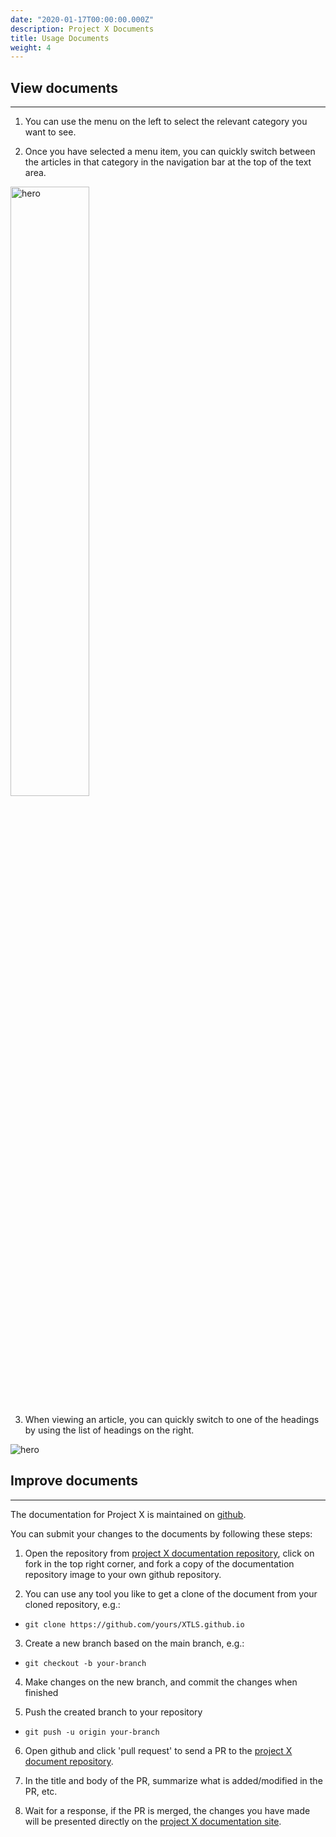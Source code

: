 ```yaml
---
date: "2020-01-17T00:00:00.000Z"
description: Project X Documents
title: Usage Documents
weight: 4
---
```


## View documents
---
1. You can use the menu on the left to select the relevant category you want to see.<br />
<!-- ![](../d1.png) -->

2. Once you have selected a menu item, you can quickly switch between the articles in that category in the navigation bar at the top of the text area.<br />
<div align=left>  <img src="../d2.png" width = "50%" height = "50%" alt="hero"/> </div>

3. When viewing an article, you can quickly switch to one of the headings by using the list of headings on the right.<br />
<div align=left> <img src="../d3.png"  alt="hero" /> </div>

## Improve documents
---

The documentation for Project X is maintained on [github](https://github.com/XTLS/XTLS.github.io).

You can submit your changes to the documents by following these steps:

1. Open the repository from [project X documentation repository](https://github.com/XTLS/XTLS.github.io), click on fork in the top right corner, and fork a copy of the documentation repository image to your own github repository.


2. You can use any tool you like to get a clone of the document from your cloned repository, e.g.:
- 
  ```
  git clone https://github.com/yours/XTLS.github.io
  ```

3. Create a new branch based on the main branch, e.g.:
- 
  ```
  git checkout -b your-branch
  ```

4. Make changes on the new branch, and commit the changes when finished

5. Push the created branch to your repository
- 
  ```
  git push -u origin your-branch
  ```

6. Open github and click 'pull request' to send a PR to the [project X document repository](https://github.com/XTLS/XTLS.github.io).

7. In the title and body of the PR, summarize what is added/modified in the PR, etc.

8. Wait for a response, if the PR is merged, the changes you have made will be presented directly on the [project X documentation site](https://xtls.github.io).
